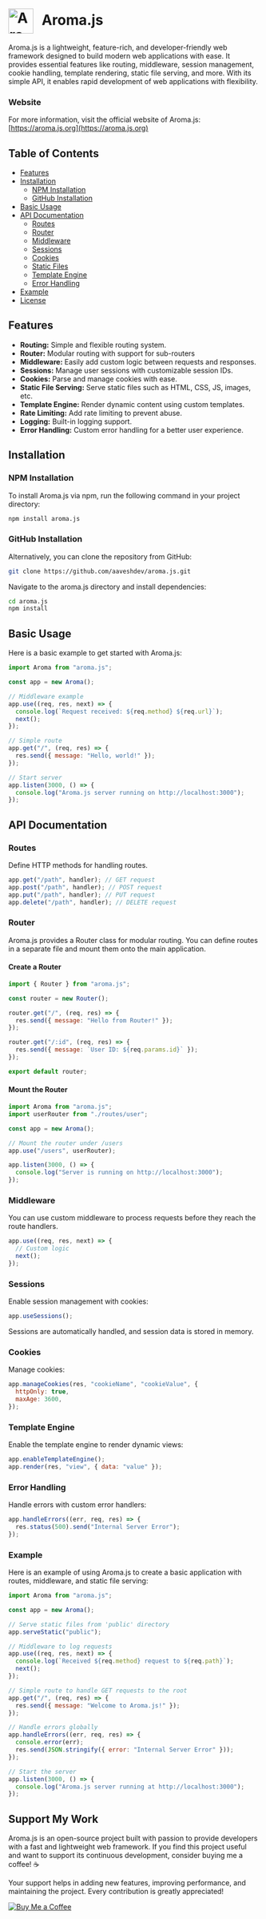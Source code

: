 <h1>
  <img src="https://aroma.js.org/logo.png" alt="Aroma.js Logo" width="50" height="50" style="vertical-align: middle; margin-right: 10px;"> 
  Aroma.js
</h1>

Aroma.js is a lightweight, feature-rich, and developer-friendly web framework designed to build modern web applications with ease. It provides essential features like routing, middleware, session management, cookie handling, template rendering, static file serving, and more. With its simple API, it enables rapid development of web applications with flexibility.

### Website

For more information, visit the official website of Aroma.js: [https://aroma.js.org](https://aroma.js.org)

## Table of Contents

- [Features](#features)
- [Installation](#installation)
  - [NPM Installation](#npm-installation)
  - [GitHub Installation](#github-installation)
- [Basic Usage](#basic-usage)
- [API Documentation](#api-documentation)
  - [Routes](#routes)
  - [Router](#router)
  - [Middleware](#middleware)
  - [Sessions](#sessions)
  - [Cookies](#cookies)
  - [Static Files](#static-files)
  - [Template Engine](#template-engine)
  - [Error Handling](#error-handling)
- [Example](#example)
- [License](#license)

## Features

- **Routing:** Simple and flexible routing system.
- **Router:** Modular routing with support for sub-routers
- **Middleware:** Easily add custom logic between requests and responses.
- **Sessions:** Manage user sessions with customizable session IDs.
- **Cookies:** Parse and manage cookies with ease.
- **Static File Serving:** Serve static files such as HTML, CSS, JS, images, etc.
- **Template Engine:** Render dynamic content using custom templates.
- **Rate Limiting:** Add rate limiting to prevent abuse.
- **Logging:** Built-in logging support.
- **Error Handling:** Custom error handling for a better user experience.

## Installation

### NPM Installation

To install Aroma.js via npm, run the following command in your project directory:

```bash
npm install aroma.js
```

### GitHub Installation

Alternatively, you can clone the repository from GitHub:

```bash
git clone https://github.com/aaveshdev/aroma.js.git
```

Navigate to the aroma.js directory and install dependencies:

```bash
cd aroma.js
npm install
```

## Basic Usage

Here is a basic example to get started with Aroma.js:

```javascript
import Aroma from "aroma.js";

const app = new Aroma();

// Middleware example
app.use((req, res, next) => {
  console.log(`Request received: ${req.method} ${req.url}`);
  next();
});

// Simple route
app.get("/", (req, res) => {
  res.send({ message: "Hello, world!" });
});

// Start server
app.listen(3000, () => {
  console.log("Aroma.js server running on http://localhost:3000");
});
```

## API Documentation

### Routes

Define HTTP methods for handling routes.

```javascript
app.get("/path", handler); // GET request
app.post("/path", handler); // POST request
app.put("/path", handler); // PUT request
app.delete("/path", handler); // DELETE request
```

### Router

Aroma.js provides a Router class for modular routing. You can define routes in a separate file and mount them onto the main application.

#### Create a Router

```javascript
import { Router } from "aroma.js";

const router = new Router();

router.get("/", (req, res) => {
  res.send({ message: "Hello from Router!" });
});

router.get("/:id", (req, res) => {
  res.send({ message: `User ID: ${req.params.id}` });
});

export default router;
```

#### Mount the Router

```javascript
import Aroma from "aroma.js";
import userRouter from "./routes/user";

const app = new Aroma();

// Mount the router under /users
app.use("/users", userRouter);

app.listen(3000, () => {
  console.log("Server is running on http://localhost:3000");
});
```

### Middleware

You can use custom middleware to process requests before they reach the route handlers.

```javascript
app.use((req, res, next) => {
  // Custom logic
  next();
});
```

### Sessions

Enable session management with cookies:

```javascript
app.useSessions();
```

Sessions are automatically handled, and session data is stored in memory.

### Cookies

Manage cookies:

```javascript
app.manageCookies(res, "cookieName", "cookieValue", {
  httpOnly: true,
  maxAge: 3600,
});
```

### Template Engine

Enable the template engine to render dynamic views:

```javascript
app.enableTemplateEngine();
app.render(res, "view", { data: "value" });
```

### Error Handling

Handle errors with custom error handlers:

```javascript
app.handleErrors((err, req, res) => {
  res.status(500).send("Internal Server Error");
});
```

### Example

Here is an example of using Aroma.js to create a basic application with routes, middleware, and static file serving:

```javascript
import Aroma from "aroma.js";

const app = new Aroma();

// Serve static files from 'public' directory
app.serveStatic("public");

// Middleware to log requests
app.use((req, res, next) => {
  console.log(`Received ${req.method} request to ${req.path}`);
  next();
});

// Simple route to handle GET requests to the root
app.get("/", (req, res) => {
  res.send({ message: "Welcome to Aroma.js!" });
});

// Handle errors globally
app.handleErrors((err, req, res) => {
  console.error(err);
  res.send(JSON.stringify({ error: "Internal Server Error" }));
});

// Start the server
app.listen(3000, () => {
  console.log("Aroma.js server running at http://localhost:3000");
});
```

## Support My Work

Aroma.js is an open-source project built with passion to provide developers with a fast and lightweight web framework. If you find this project useful and want to support its continuous development, consider buying me a coffee! ☕

Your support helps in adding new features, improving performance, and maintaining the project. Every contribution is greatly appreciated!

[![Buy Me a Coffee](https://img.shields.io/badge/☕-Buy%20Me%20a%20Coffee-orange)](https://www.buymeacoffee.com/aavesh)
